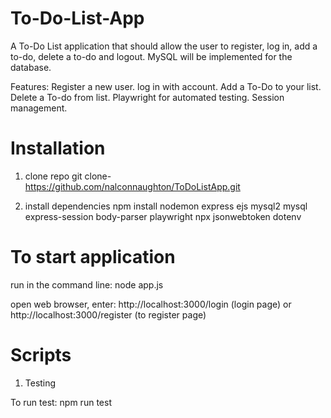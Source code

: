 # To-Do-List-App
A To-Do List application that should allow the user to register, log in, add a to-do, delete a to-do and logout.
MySQL will be implemented for the database.

Features:
Register a new user.
log in with account.
Add a To-Do to your list.
Delete a To-do from list.
Playwright for automated testing.
Session management.

# Installation
1. clone repo
git clone- https://github.com/nalconnaughton/ToDoListApp.git

2. install dependencies
   npm install nodemon express ejs mysql2 mysql express-session body-parser playwright npx jsonwebtoken
   dotenv

# To start application
run in the command line: node app.js

open web browser, enter: http://localhost:3000/login (login page) or http://localhost:3000/register (to register page)

# Scripts
1. Testing

To run test: npm run test
